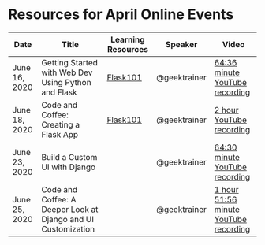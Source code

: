 # Resources for April Online Events

| Date | Title | Learning Resources | Speaker | Video | 
|------|-------|--------------------|---------|-------|
| June 16, 2020 | Getting Started with Web Dev Using Python and Flask | [Flask101](/online-event-resources/web-development/Flask101) | @geektrainer | [64:36 minute YouTube recording](https://www.youtube.com/watch?v=Jcy0Hv_odz0) |
| June 18, 2020 | Code and Coffee: Creating a Flask App | [Flask101](/online-event-resources/web-development/Flask101) | @geektrainer | [2 hour YouTube recording](https://www.youtube.com/watch?v=sturX6KucdE) |
| June 23, 2020 | Build a Custom UI with Django |  | @geektrainer | [64:30 minute YouTube recording](https://www.youtube.com/watch?v=uI5PByBLhyI) |
| June 25, 2020 | Code and Coffee: A Deeper Look at Django and UI Customization |  | @geektrainer | [1 hour 51:56 minute YouTube recording](https://www.youtube.com/watch?v=O64pyA8GJts) |
